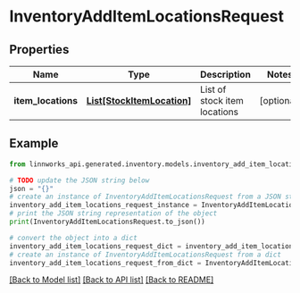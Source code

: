 # InventoryAddItemLocationsRequest


## Properties

Name | Type | Description | Notes
------------ | ------------- | ------------- | -------------
**item_locations** | [**List[StockItemLocation]**](StockItemLocation.md) | List of stock item locations | [optional] 

## Example

```python
from linnworks_api.generated.inventory.models.inventory_add_item_locations_request import InventoryAddItemLocationsRequest

# TODO update the JSON string below
json = "{}"
# create an instance of InventoryAddItemLocationsRequest from a JSON string
inventory_add_item_locations_request_instance = InventoryAddItemLocationsRequest.from_json(json)
# print the JSON string representation of the object
print(InventoryAddItemLocationsRequest.to_json())

# convert the object into a dict
inventory_add_item_locations_request_dict = inventory_add_item_locations_request_instance.to_dict()
# create an instance of InventoryAddItemLocationsRequest from a dict
inventory_add_item_locations_request_from_dict = InventoryAddItemLocationsRequest.from_dict(inventory_add_item_locations_request_dict)
```
[[Back to Model list]](../README.md#documentation-for-models) [[Back to API list]](../README.md#documentation-for-api-endpoints) [[Back to README]](../README.md)


